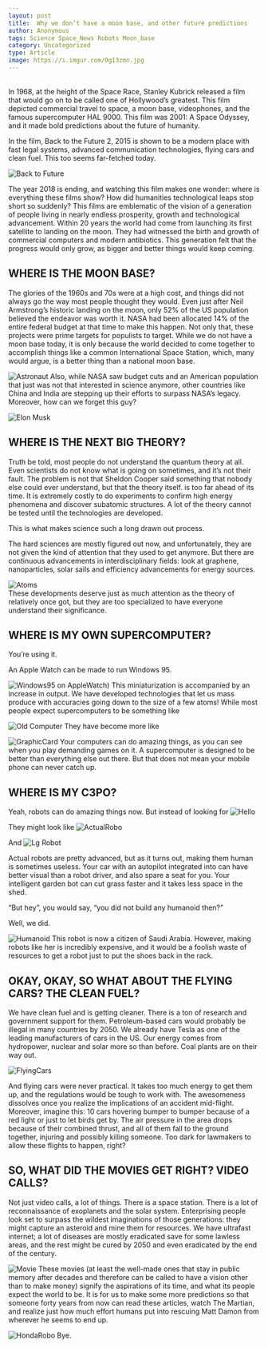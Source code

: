 ```yaml
---
layout: post
title:  Why we don’t have a moon base, and other future predictions
author: Anonymous
tags: Science Space_News Robots Moon_base
category: Uncategorized
type: Article
image: https://i.imgur.com/0gI3zmn.jpg
---
```

\
In 1968, at the height of the Space Race, Stanley Kubrick released a film that would go on to be called one of Hollywood’s greatest. This film depicted commercial travel to space, a moon base, videophones, and the famous supercomputer HAL 9000. This film was 2001: A Space Odyssey, and it made bold predictions about the future of humanity.

In the film, Back to the Future 2, 2015 is shown to be a modern place with fast legal systems, advanced communication technologies, flying cars and clean fuel. This too seems far-fetched today.

![Back to Future](https://i.imgur.com/QgtiDSB.jpg)

The year 2018 is ending, and watching this film makes one wonder: where is everything these films show? How did humanities technological leaps stop short so suddenly? This films are emblematic of the vision of a generation of people living in nearly endless prosperity, growth and technological advancement. Within 20 years the world had come from launching its first satellite to landing on the moon. They had witnessed the birth and growth of commercial computers and modern antibiotics. This generation felt that the progress would only grow, as bigger and better things would keep coming.

## WHERE IS THE MOON BASE?

The glories of the 1960s and 70s were at a high cost, and things did not always go the way most people thought they would. Even just after Neil Armstrong’s historic landing on the moon, only 52% of the US population believed the endeavor was worth it. NASA had been allocated 14% of the entire federal budget at that time to make this happen. Not only that, these projects were prime targets for populists to target. While we do not have a moon base today, it is only because the world decided to come together to accomplish things like a common International Space Station, which, many would argue, is a better thing than a national moon base.

![Astronaut](https://i.imgur.com/LNaspQL.jpg)
Also, while NASA saw budget cuts and an American population that just was not that interested in science anymore, other countries like China and India are stepping up their efforts to surpass NASA’s legacy. Moreover, how can we forget this guy?

![Elon Musk](https://i.imgur.com/PiaEXPe.jpg)
## WHERE IS THE NEXT BIG THEORY?

Truth be told, most people do not understand the quantum theory at all. Even scientists do not know what is going on sometimes, and it’s not their fault. The problem is not that Sheldon Cooper said something that nobody else could ever understand, but that the theory itself. is too far ahead of its time. It is extremely costly to do experiments to confirm high energy phenomena and discover subatomic structures. A lot of the theory cannot be tested until the technologies are developed.

This is what makes science such a long drawn out process.

The hard sciences are mostly figured out now, and unfortunately, they are not given the kind of attention that they used to get anymore. But there are continuous advancements in interdisciplinary fields: look at graphene, nanoparticles, solar sails and efficiency advancements for energy sources.

![Atoms](https://i.imgur.com/pdUi5JY.jpg)\
These developments deserve just as much attention as the theory of relatively once got, but they are too specialized to have everyone understand their significance.

## WHERE IS MY OWN SUPERCOMPUTER?

You’re using it.

An Apple Watch can be made to run Windows 95.

![Windows95 on AppleWatch)](https://i.imgur.com/3Qs6Yez.png)
This miniaturization is accompanied by an increase in output. We have developed technologies that let us mass produce with accuracies going down to the size of a few atoms! While most people expect supercomputers to be something like

![Old Computer](https://i.imgur.com/YDyaXjM.jpg)
They have become more like

![GraphicCard](https://i.imgur.com/SvAflTX.jpg)
Your computers can do amazing things, as you can see when you play demanding games on it.  A supercomputer is designed to be better than everything else out there. But that does not mean your mobile phone can never catch up.

## WHERE IS MY C3PO?

Yeah, robots can do amazing things now. But instead of looking for
![Hello](https://i.imgur.com/2BQpqjh.jpg)

They might look like
![ActualRobo](https://i.imgur.com/WVP5f3j.jpg)

And
![Lg Robot](https://i.imgur.com/WoJflxl.jpg)

Actual robots are pretty advanced, but as it turns out, making them human is sometimes useless. Your car with an autopilot integrated into can have better visual than a robot driver, and also spare a seat for you. Your intelligent garden bot can cut grass faster and it takes less space in the shed.

“But hey”, you would say, “you did not build any humanoid then?”

Well, we did.

![Humanoid](https://i.imgur.com/yKetURZ.jpg)
This robot is now a citizen of Saudi Arabia. However, making robots like her is incredibly expensive, and it would be a foolish waste of resources to get a robot just to put the shoes back in the rack.

## OKAY, OKAY, SO WHAT ABOUT THE FLYING CARS? THE CLEAN FUEL?
We have clean fuel and is getting cleaner. There is a ton of research and government support for them. Petroleum-based cars would probably be illegal in many countries by 2050. We already have Tesla as one of the leading manufacturers of cars in the US. Our energy comes from hydropower, nuclear and solar more so than before. Coal plants are on their way out.

![FlyingCars](https://i.imgur.com/Wfp9MTK.jpg)

And flying cars were never practical. It takes too much energy to get them up, and the regulations would be tough to work with. The awesomeness dissolves once you realize the implications of an accident mid-flight. Moreover, imagine this: 10 cars hovering bumper to bumper because of a red light or just to let birds get by. The air pressure in the area drops because of their combined thrust, and all of them fall to the ground together, injuring and possibly killing someone. Too dark for lawmakers to allow these flights to happen, right?

## SO, WHAT DID THE MOVIES GET RIGHT? VIDEO CALLS?

Not just video calls, a lot of things. There is a space station. There is a lot of reconnaissance of exoplanets and the solar system. Enterprising people look set to surpass the wildest imaginations of those generations: they might capture an asteroid and mine them for resources. We have ultrafast internet; a lot of diseases are mostly eradicated save for some lawless areas, and the rest might be cured by 2050 and even eradicated by the end of the century.

![Movie](https://i.imgur.com/T9hfiyn.jpg)
These movies (at least the well-made ones that stay in public memory after decades and therefore can be called to have a vision other than to make money) signify the aspirations of its time, and what its people expect the world to be. It is for us to make some more predictions so that someone forty years from now can read these articles, watch The Martian, and realize just how much effort humans put into rescuing Matt Damon from wherever he seems to end up.

![HondaRobo](https://i.imgur.com/glLyXgM.jpg)
Bye.

